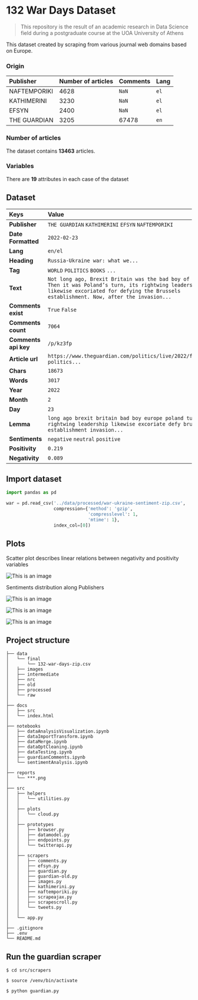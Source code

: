 # 132 War Days Dataset
> This repository is the result of an academic research in Data Science field during a postgraduate course at the UOA University of Athens

This dataset created by scraping from various journal web domains based on Europe.  
### Origin
| Publisher    | Number of articles | Comments | Lang |
|:-------------|:-------------------|----------|------|
| NAFTEMPORIKI | 4628               | `NaN`    | `el` |
| KATHIMERINI  | 3230               | `NaN`    | `el` |
| EFSYN        | 2400               | `NaN`    | `el` |
| THE GUARDIAN | 3205               | 67478    | `en` |

### Number of articles
The dataset contains **13463** articles.
### Variables
There are **19** attributes in each case of the dataset
## Dataset

| Keys                 | Value                                                                                                                                                                                                |
|:---------------------|:-----------------------------------------------------------------------------------------------------------------------------------------------------------------------------------------------------|
| **Publisher**        | `THE GUARDIAN` `KATHIMERINI` `EFSYN` `NAFTEMPORIKI`                                                                                                                                                  |
| **Date Formatted**   | `2022-02-23`                                                                                                                                                                                         |
| **Lang**             | `en/el`                                                                                                                                                                                              |
| **Heading**          | `Russia-Ukraine war: what we...`                                                                                                                                                                     |
| **Tag**              | `WORLD` `POLITICS` `BOOKS` `...`                                                                                                                                                                     |
| **Text**             | `Not long ago, Brexit Britain was the bad boy of Europe. Then it was Poland’s turn, its rightwing leadership likewise excoriated for defying the Brussels establishment. Now, after the invasion...` |
| **Comments exist**   | `True` `False`                                                                                                                                                                                       |
| **Comments count**   | `7064`                                                                                                                                                                                               |
| **Comments api key** | `/p/kz3fp`                                                                                                                                                                                           |
| **Article url**      | `https://www.theguardian.com/politics/live/2022/feb/23/uk-politics...`                                                                                                                               |
| **Chars**            | `18673`                                                                                                                                                                                              |
| **Words**            | `3017`                                                                                                                                                                                               |
| **Year**             | `2022`                                                                                                                                                                                               |
| **Month**            | `2`                                                                                                                                                                                                  |
| **Day**              | `23`                                                                                                                                                                                                 |
| **Lemma**            | `long ago brexit britain bad boy europe poland turn rightwing leadership likewise excoriate defy brussels establishment invasion...`                                                                 |
| **Sentiments**       | `negative` `neutral` `positive`                                                                                                                                                                      |
| **Positivity**       | `0.219`                                                                                                                                                                                              |
| **Negativity**       | `0.089`                                                                                                                                                                                              |

## Import dataset
```python
import pandas as pd

war = pd.read_csv('../data/processed/war-ukraine-sentiment-zip.csv',
                  compression={'method': 'gzip',
                               'compresslevel': 1,
                               'mtime': 1},
                  index_col=[0])
```
## Plots
Scatter plot describes linear relations between negativity and positivity variables

![This is an image](reports/26-linear-relations.png)

Sentiments distribution along Publishers

![This is an image](reports/4-1-dist-sentiment-publisher.png)

![This is an image](reports/16-dist-bar-sentiments.png)

![This is an image](reports/17-dist-reverse.png)


## Project structure
````
├── data
│   └── final 
│       └── 132-war-days-zip.csv
│   ├── images
│   ├── intermediate
│   ├── nrc
│   ├── old
│   ├── processed
│   └── raw
│
├── docs
│   ├── src 
│   └── index.html
│   
├── notebooks
│   ├── dataAnalysisVisualization.ipynb
│   ├── dataImportTransform.ipynb
│   ├── dataMerge.ipynb
│   ├── dataOptCleaning.ipynb
│   ├── dataTesting.ipynb
│   ├── guardianComments.ipynb
│   └── sentimentAnalysis.ipynb
│
├── reports
│   └── ***.png
│   
├── src
│   ├── helpers
│   │   └── utilities.py
│   │ 
│   ├── plots
│   │   └── cloud.py
│   │  
│   ├── prototypes
│   │   ├── browser.py 
│   │   ├── datamodel.py 
│   │   ├── endpoints.py 
│   │   └── twitterapi.py
│   │ 
│   ├── scrapers
│   │   ├── comments.py 
│   │   ├── efsyn.py 
│   │   ├── guardian.py 
│   │   ├── guardian-old.py 
│   │   ├── images.py 
│   │   ├── kathimerini.py 
│   │   ├── naftemporiki.py 
│   │   ├── scrapeajax.py 
│   │   ├── scrapescroll.py 
│   │   └── tweets.py
│   │                    
│   └── app.py 
│             
├── .gitignore
├── .env
└── README.md
````

## Run the guardian scraper
````shell
$ cd src/scrapers
````
````shell
$ source /venv/bin/activate
````
````shell
$ python guardian.py
````